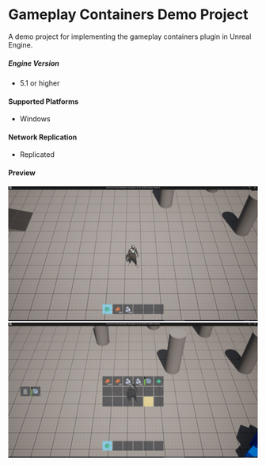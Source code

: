 # Gameplay Containers Demo Project

A demo project for implementing the gameplay containers plugin in Unreal Engine.
 
##### Engine Version
+ 5.1 or higher

#### Supported Platforms
+ Windows

#### Network Replication
+ Replicated

#### Preview
![](/Docs/01.PNG)
![](/Docs/02.PNG)
